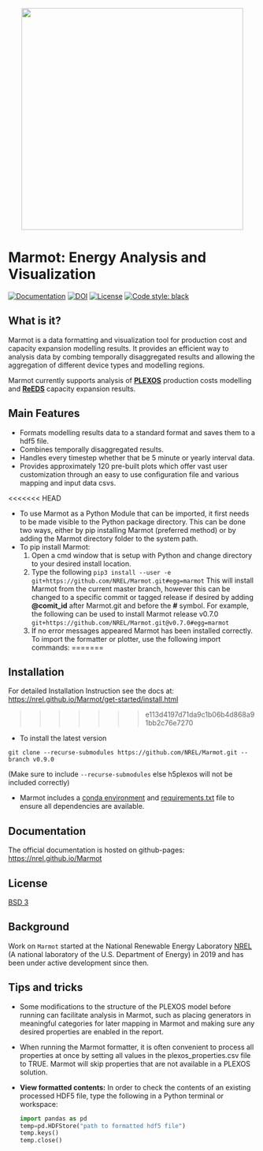 <div align="center">
  <img src=https://upload.wikimedia.org/wikipedia/commons/3/3b/Marmot-edit1.jpg width="450"><br>
</div>

# Marmot: Energy Analysis and Visualization

[![Documentation](https://img.shields.io/badge/docs-ready-blue.svg)](https://nrel.github.io/Marmot/index.html)
[![DOI](https://zenodo.org/badge/DOI/10.5281/zenodo.6388281.svg)](https://doi.org/10.5281/zenodo.6388281)
[![License](https://img.shields.io/pypi/l/pandas.svg)](https://github.com/NREL/Marmot/blob/main/LICENSE)
[![Code style: black](https://img.shields.io/badge/code%20style-black-000000.svg)](https://github.com/psf/black)


## What is it?
Marmot is a data formatting and visualization tool for production cost and capacity expansion modelling results. It provides an efficient way to analysis data by combing temporally disaggregated results and allowing the aggregation of different device types and modelling regions.

Marmot currently supports analysis of [**PLEXOS**](https://www.energyexemplar.com/plexos) production costs modelling and [**ReEDS**](https://www.nrel.gov/analysis/reeds/) capacity expansion results.

## Main Features

- Formats modelling results data to a standard format and saves them to a hdf5 file.
- Combines temporally disaggregated results.
- Handles every timestep whether that be 5 minute or yearly interval data.
- Provides approximately 120 pre-built plots which offer vast user customization through an easy to use configuration file and various mapping and input data csvs. 

<<<<<<< HEAD
- To use Marmot as a Python Module that can be imported, it first needs to be made visible to the Python package directory. This can be done two ways, either by pip installing Marmot (preferred method) or by adding the Marmot directory folder to the system path.
- To pip install Marmot:
  1. Open a cmd window that is setup with Python and change directory to your desired install location.
  2. Type the following `pip3 install --user -e git+https://github.com/NREL/Marmot.git#egg=marmot` This will install Marmot from the current master branch, however this can be changed to a specific commit or tagged release if desired by adding **@comit_id** after Marmot.git and before the **#** symbol.
For example, the following can be used to install Marmot release v0.7.0 `git+https://github.com/NREL/Marmot.git@v0.7.0#egg=marmot`  
  3. If no error messages appeared Marmot has been installed correctly. To import the formatter or plotter, use the following import commands:
=======
## Installation
For detailed Installation Instruction see the docs at: https://nrel.github.io/Marmot/get-started/install.html
>>>>>>> e113d4197d71da9c1b06b4d868a91bb2c76e7270

- To install the latest version 
``` 
git clone --recurse-submodules https://github.com/NREL/Marmot.git --branch v0.9.0
```
(Make sure to include `--recurse-submodules` else h5plexos will not be included correctly)

- Marmot includes a [conda environment](marmot-env10.yml) and [requirements.txt](requirements.txt) file to ensure all dependencies are available.


## Documentation
The official documentation is hosted on github-pages: https://nrel.github.io/Marmot

## License
[BSD 3](LICENSE)

## Background
Work on ``Marmot`` started at the National Renewable Energy Laboratory [NREL](https://www.nrel.gov/about/) (A national laboratory of the U.S. Department of Energy) in 2019 and
has been under active development since then.

## Tips and tricks

- Some modifications to the structure of the PLEXOS model before running can facilitate analysis in Marmot, such as placing generators in meaningful categories for later mapping in Marmot and making sure any desired properties are enabled in the report.
- When running the Marmot formatter, it is often convenient to process all properties at once by setting all values in the plexos_properties.csv file to TRUE. Marmot will skip properties that are not available in a PLEXOS solution.
- **View formatted contents:** In order to check the contents of an existing processed HDF5 file, type the following in a Python terminal or workspace:

  ```python
  import pandas as pd
  temp=pd.HDFStore("path to formatted hdf5 file")
  temp.keys()
  temp.close()
  ```
